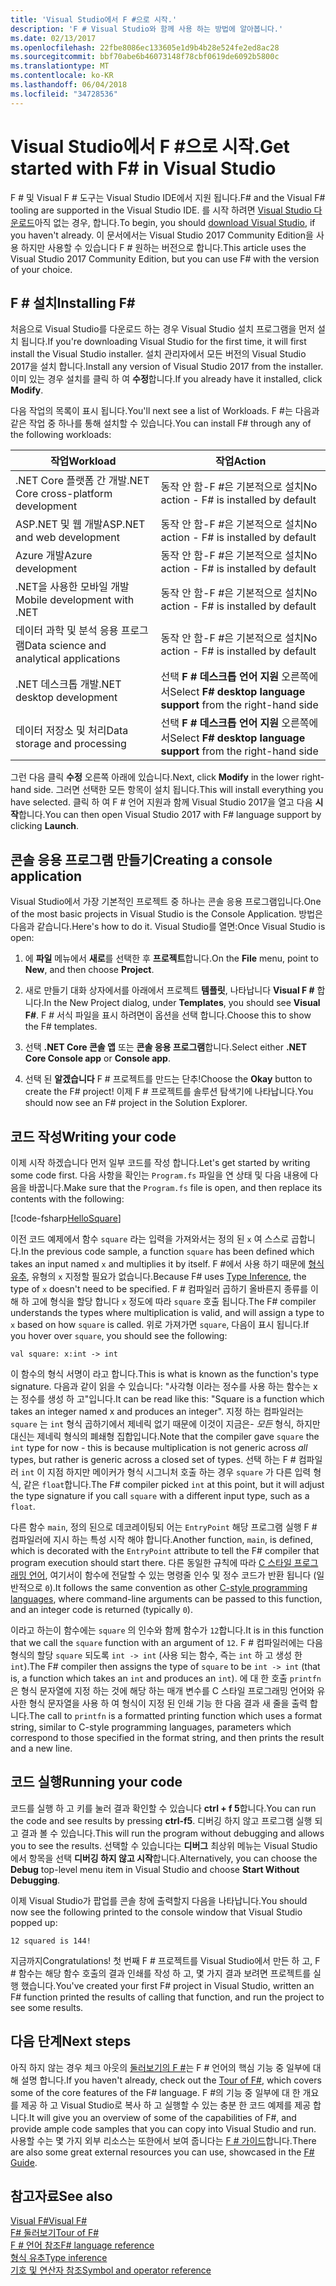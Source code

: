 ```yaml
---
title: 'Visual Studio에서 F #으로 시작.'
description: 'F # Visual Studio와 함께 사용 하는 방법에 알아봅니다.'
ms.date: 02/13/2017
ms.openlocfilehash: 22fbe8086ec133605e1d9b4b28e524fe2ed8ac28
ms.sourcegitcommit: bbf70abe6b46073148f78cbf0619de6092b5800c
ms.translationtype: MT
ms.contentlocale: ko-KR
ms.lasthandoff: 06/04/2018
ms.locfileid: "34728536"
---
```

# <a name="get-started-with-f-in-visual-studio"></a><span data-ttu-id="3f442-103">Visual Studio에서 F #으로 시작.</span><span class="sxs-lookup"><span data-stu-id="3f442-103">Get started with F# in Visual Studio</span></span>

<span data-ttu-id="3f442-104">F # 및 Visual F # 도구는 Visual Studio IDE에서 지원 됩니다.</span><span class="sxs-lookup"><span data-stu-id="3f442-104">F# and the Visual F# tooling are supported in the Visual Studio IDE.</span></span>  <span data-ttu-id="3f442-105">를 시작 하려면 [Visual Studio 다운로드](https://aka.ms/vsdownload?utm_source=mscom&utm_campaign=msdocs)아직 없는 경우, 합니다.</span><span class="sxs-lookup"><span data-stu-id="3f442-105">To begin, you should [download Visual Studio](https://aka.ms/vsdownload?utm_source=mscom&utm_campaign=msdocs), if you haven't already.</span></span>  <span data-ttu-id="3f442-106">이 문서에서는 Visual Studio 2017 Community Edition을 사용 하지만 사용할 수 있습니다 F # 원하는 버전으로 합니다.</span><span class="sxs-lookup"><span data-stu-id="3f442-106">This article uses the Visual Studio 2017 Community Edition, but you can use F# with the version of your choice.</span></span>

## <a name="installing-f"></a><span data-ttu-id="3f442-107">F # 설치</span><span class="sxs-lookup"><span data-stu-id="3f442-107">Installing F#</span></span> #

<span data-ttu-id="3f442-108">처음으로 Visual Studio를 다운로드 하는 경우 Visual Studio 설치 프로그램을 먼저 설치 됩니다.</span><span class="sxs-lookup"><span data-stu-id="3f442-108">If you're downloading Visual Studio for the first time, it will first install the Visual Studio installer.</span></span>  <span data-ttu-id="3f442-109">설치 관리자에서 모든 버전의 Visual Studio 2017을 설치 합니다.</span><span class="sxs-lookup"><span data-stu-id="3f442-109">Install any version of Visual Studio 2017 from the installer.</span></span> <span data-ttu-id="3f442-110">이미 있는 경우 설치를 클릭 하 여 **수정**합니다.</span><span class="sxs-lookup"><span data-stu-id="3f442-110">If you already have it installed, click **Modify**.</span></span>

<span data-ttu-id="3f442-111">다음 작업의 목록이 표시 됩니다.</span><span class="sxs-lookup"><span data-stu-id="3f442-111">You'll next see a list of Workloads.</span></span> <span data-ttu-id="3f442-112">F #는 다음과 같은 작업 중 하나를 통해 설치할 수 있습니다.</span><span class="sxs-lookup"><span data-stu-id="3f442-112">You can install F# through any of the following workloads:</span></span>

|<span data-ttu-id="3f442-113">작업</span><span class="sxs-lookup"><span data-stu-id="3f442-113">Workload</span></span>|<span data-ttu-id="3f442-114">작업</span><span class="sxs-lookup"><span data-stu-id="3f442-114">Action</span></span>|
|--------|------|
| <span data-ttu-id="3f442-115">.NET Core 플랫폼 간 개발</span><span class="sxs-lookup"><span data-stu-id="3f442-115">.NET Core cross-platform development</span></span> | <span data-ttu-id="3f442-116">동작 안 함-F #은 기본적으로 설치</span><span class="sxs-lookup"><span data-stu-id="3f442-116">No action - F# is installed by default</span></span> |
| <span data-ttu-id="3f442-117">ASP.NET 및 웹 개발</span><span class="sxs-lookup"><span data-stu-id="3f442-117">ASP.NET and web development</span></span> | <span data-ttu-id="3f442-118">동작 안 함-F #은 기본적으로 설치</span><span class="sxs-lookup"><span data-stu-id="3f442-118">No action - F# is installed by default</span></span> |
| <span data-ttu-id="3f442-119">Azure 개발</span><span class="sxs-lookup"><span data-stu-id="3f442-119">Azure development</span></span> | <span data-ttu-id="3f442-120">동작 안 함-F #은 기본적으로 설치</span><span class="sxs-lookup"><span data-stu-id="3f442-120">No action - F# is installed by default</span></span> |
| <span data-ttu-id="3f442-121">.NET을 사용한 모바일 개발</span><span class="sxs-lookup"><span data-stu-id="3f442-121">Mobile development with .NET</span></span> | <span data-ttu-id="3f442-122">동작 안 함-F #은 기본적으로 설치</span><span class="sxs-lookup"><span data-stu-id="3f442-122">No action - F# is installed by default</span></span> |
| <span data-ttu-id="3f442-123">데이터 과학 및 분석 응용 프로그램</span><span class="sxs-lookup"><span data-stu-id="3f442-123">Data science and analytical applications</span></span> | <span data-ttu-id="3f442-124">동작 안 함-F #은 기본적으로 설치</span><span class="sxs-lookup"><span data-stu-id="3f442-124">No action - F# is installed by default</span></span> |
| <span data-ttu-id="3f442-125">.NET 데스크톱 개발</span><span class="sxs-lookup"><span data-stu-id="3f442-125">.NET desktop development</span></span> | <span data-ttu-id="3f442-126">선택 **F # 데스크톱 언어 지원** 오른쪽에서</span><span class="sxs-lookup"><span data-stu-id="3f442-126">Select **F# desktop language support** from the right-hand side</span></span> |
| <span data-ttu-id="3f442-127">데이터 저장소 및 처리</span><span class="sxs-lookup"><span data-stu-id="3f442-127">Data storage and processing</span></span> | <span data-ttu-id="3f442-128">선택 **F # 데스크톱 언어 지원** 오른쪽에서</span><span class="sxs-lookup"><span data-stu-id="3f442-128">Select **F# desktop language support** from the right-hand side</span></span> |

<span data-ttu-id="3f442-129">그런 다음 클릭 **수정** 오른쪽 아래에 있습니다.</span><span class="sxs-lookup"><span data-stu-id="3f442-129">Next, click **Modify** in the lower right-hand side.</span></span>  <span data-ttu-id="3f442-130">그러면 선택한 모든 항목이 설치 됩니다.</span><span class="sxs-lookup"><span data-stu-id="3f442-130">This will install everything you have selected.</span></span>  <span data-ttu-id="3f442-131">클릭 하 여 F # 언어 지원과 함께 Visual Studio 2017을 열고 다음 **시작**합니다.</span><span class="sxs-lookup"><span data-stu-id="3f442-131">You can then open Visual Studio 2017 with F# language support by clicking **Launch**.</span></span>

## <a name="creating-a-console-application"></a><span data-ttu-id="3f442-132">콘솔 응용 프로그램 만들기</span><span class="sxs-lookup"><span data-stu-id="3f442-132">Creating a console application</span></span>

<span data-ttu-id="3f442-133">Visual Studio에서 가장 기본적인 프로젝트 중 하나는 콘솔 응용 프로그램입니다.</span><span class="sxs-lookup"><span data-stu-id="3f442-133">One of the most basic projects in Visual Studio is the Console Application.</span></span>  <span data-ttu-id="3f442-134">방법은 다음과 같습니다.</span><span class="sxs-lookup"><span data-stu-id="3f442-134">Here's how to do it.</span></span>  <span data-ttu-id="3f442-135">Visual Studio를 열면:</span><span class="sxs-lookup"><span data-stu-id="3f442-135">Once Visual Studio is open:</span></span>

1. <span data-ttu-id="3f442-136">에 **파일** 메뉴에서 **새로**를 선택한 후 **프로젝트**합니다.</span><span class="sxs-lookup"><span data-stu-id="3f442-136">On the **File** menu, point to **New**, and then choose **Project**.</span></span>

2.  <span data-ttu-id="3f442-137">새로 만들기 대화 상자에서를 아래에서 프로젝트 **템플릿**, 나타납니다 **Visual F #** 합니다.</span><span class="sxs-lookup"><span data-stu-id="3f442-137">In the New Project dialog, under **Templates**, you should see **Visual F#**.</span></span>  <span data-ttu-id="3f442-138">F # 서식 파일을 표시 하려면이 옵션을 선택 합니다.</span><span class="sxs-lookup"><span data-stu-id="3f442-138">Choose this to show the F# templates.</span></span>

3. <span data-ttu-id="3f442-139">선택 **.NET Core 콘솔 앱** 또는 **콘솔 응용 프로그램**합니다.</span><span class="sxs-lookup"><span data-stu-id="3f442-139">Select either **.NET Core Console app** or **Console app**.</span></span>

3. <span data-ttu-id="3f442-140">선택 된 **알겠습니다** F # 프로젝트를 만드는 단추!</span><span class="sxs-lookup"><span data-stu-id="3f442-140">Choose the **Okay** button to create the F# project!</span></span>  <span data-ttu-id="3f442-141">이제 F # 프로젝트를 솔루션 탐색기에 나타납니다.</span><span class="sxs-lookup"><span data-stu-id="3f442-141">You should now see an F# project in the Solution Explorer.</span></span>

## <a name="writing-your-code"></a><span data-ttu-id="3f442-142">코드 작성</span><span class="sxs-lookup"><span data-stu-id="3f442-142">Writing your code</span></span>

<span data-ttu-id="3f442-143">이제 시작 하겠습니다 먼저 일부 코드를 작성 합니다.</span><span class="sxs-lookup"><span data-stu-id="3f442-143">Let's get started by writing some code first.</span></span>  <span data-ttu-id="3f442-144">다음 사항을 확인는 `Program.fs` 파일을 연 상태 및 다음 내용에 다음을 바꿉니다.</span><span class="sxs-lookup"><span data-stu-id="3f442-144">Make sure that the `Program.fs` file is open, and then replace its contents with the following:</span></span>

[!code-fsharp[HelloSquare](../../../samples/snippets/fsharp/getting-started/hello-square.fs)]

<span data-ttu-id="3f442-145">이전 코드 예제에서 함수 `square` 라는 입력을 가져와서는 정의 된 `x` 여 스스로 곱합니다.</span><span class="sxs-lookup"><span data-stu-id="3f442-145">In the previous code sample, a function `square` has been defined which takes an input named `x` and multiplies it by itself.</span></span>  <span data-ttu-id="3f442-146">F #에서 사용 하기 때문에 [형식 유추](../language-reference/type-inference.md), 유형의 `x` 지정할 필요가 없습니다.</span><span class="sxs-lookup"><span data-stu-id="3f442-146">Because F# uses [Type Inference](../language-reference/type-inference.md), the type of `x` doesn't need to be specified.</span></span>  <span data-ttu-id="3f442-147">F # 컴파일러 곱하기 올바른지 종류를 이해 하 고에 형식을 할당 합니다 `x` 정도에 따라 `square` 호출 됩니다.</span><span class="sxs-lookup"><span data-stu-id="3f442-147">The F# compiler understands the types where multiplication is valid, and will assign a type to `x` based on how `square` is called.</span></span>  <span data-ttu-id="3f442-148">위로 가져가면 `square`, 다음이 표시 됩니다.</span><span class="sxs-lookup"><span data-stu-id="3f442-148">If you hover over `square`, you should see the following:</span></span>

```
val square: x:int -> int
```

<span data-ttu-id="3f442-149">이 함수의 형식 서명이 라고 합니다.</span><span class="sxs-lookup"><span data-stu-id="3f442-149">This is what is known as the function's type signature.</span></span>  <span data-ttu-id="3f442-150">다음과 같이 읽을 수 있습니다: "사각형 이라는 정수를 사용 하는 함수는 x는 정수를 생성 하 고"입니다.</span><span class="sxs-lookup"><span data-stu-id="3f442-150">It can be read like this: "Square is a function which takes an integer named x and produces an integer".</span></span>  <span data-ttu-id="3f442-151">지정 하는 컴파일러는 `square` 는 `int` 형식 곱하기에서 제네릭 없기 때문에 이것이 지금은- *모든* 형식, 하지만 대신는 제네릭 형식의 폐쇄형 집합입니다.</span><span class="sxs-lookup"><span data-stu-id="3f442-151">Note that the compiler gave `square` the `int` type for now - this is because multiplication is not generic across *all* types, but rather is generic across a closed set of types.</span></span>  <span data-ttu-id="3f442-152">선택 하는 F # 컴파일러 `int` 이 지점 하지만 메이커가 형식 시그니처 호출 하는 경우 `square` 가 다른 입력 형식, 같은 `float`합니다.</span><span class="sxs-lookup"><span data-stu-id="3f442-152">The F# compiler picked `int` at this point, but it will adjust the type signature if you call `square` with a different input type, such as a `float`.</span></span>

<span data-ttu-id="3f442-153">다른 함수 `main`, 정의 된으로 데코레이팅되 어는 `EntryPoint` 해당 프로그램 실행 F # 컴파일러에 지시 하는 특성 시작 해야 합니다.</span><span class="sxs-lookup"><span data-stu-id="3f442-153">Another function, `main`, is defined, which is decorated with the `EntryPoint` attribute to tell the F# compiler that program execution should start there.</span></span>  <span data-ttu-id="3f442-154">다른 동일한 규칙에 따라 [C 스타일 프로그래밍 언어](https://en.wikipedia.org/wiki/Entry_point#C_and_C.2B.2B), 여기서이 함수에 전달할 수 있는 명령줄 인수 및 정수 코드가 반환 됩니다 (일반적으로 `0`).</span><span class="sxs-lookup"><span data-stu-id="3f442-154">It follows the same convention as other [C-style programming languages](https://en.wikipedia.org/wiki/Entry_point#C_and_C.2B.2B), where command-line arguments can be passed to this function, and an integer code is returned (typically `0`).</span></span>

<span data-ttu-id="3f442-155">이라고 하는이 함수에는 `square` 의 인수와 함께 함수가 `12`합니다.</span><span class="sxs-lookup"><span data-stu-id="3f442-155">It is in this function that we call the `square` function with an argument of `12`.</span></span>  <span data-ttu-id="3f442-156">F # 컴파일러에는 다음 형식의 할당 `square` 되도록 `int -> int` (사용 되는 함수, 즉는 `int` 하 고 생성 한 `int`).</span><span class="sxs-lookup"><span data-stu-id="3f442-156">The F# compiler then assigns the type of `square` to be `int -> int` (that is, a function which takes an `int` and produces an `int`).</span></span>  <span data-ttu-id="3f442-157">에 대 한 호출 `printfn` 은 형식 문자열에 지정 하는 것에 해당 하는 매개 변수를 C 스타일 프로그래밍 언어와 유사한 형식 문자열을 사용 하 여 형식이 지정 된 인쇄 기능 한 다음 결과 새 줄을 출력 합니다.</span><span class="sxs-lookup"><span data-stu-id="3f442-157">The call to `printfn` is a formatted printing function which uses a format string, similar to C-style programming languages, parameters which correspond to those specified in the format string, and then prints the result and a new line.</span></span>

## <a name="running-your-code"></a><span data-ttu-id="3f442-158">코드 실행</span><span class="sxs-lookup"><span data-stu-id="3f442-158">Running your code</span></span>

<span data-ttu-id="3f442-159">코드를 실행 하 고 키를 눌러 결과 확인할 수 있습니다 **ctrl + f 5**합니다.</span><span class="sxs-lookup"><span data-stu-id="3f442-159">You can run the code and see results by pressing **ctrl-f5**.</span></span>  <span data-ttu-id="3f442-160">디버깅 하지 않고 프로그램 실행 되 고 결과 볼 수 있습니다.</span><span class="sxs-lookup"><span data-stu-id="3f442-160">This will run the program without debugging and allows you to see the results.</span></span>  <span data-ttu-id="3f442-161">선택할 수 있습니다는 **디버그** 최상위 메뉴는 Visual Studio에서 항목을 선택 **디버깅 하지 않고 시작**합니다.</span><span class="sxs-lookup"><span data-stu-id="3f442-161">Alternatively, you can choose the **Debug** top-level menu item in Visual Studio and choose **Start Without Debugging**.</span></span>

<span data-ttu-id="3f442-162">이제 Visual Studio가 팝업를 콘솔 창에 출력할지 다음을 나타납니다.</span><span class="sxs-lookup"><span data-stu-id="3f442-162">You should now see the following printed to the console window that Visual Studio popped up:</span></span>

```
12 squared is 144!
```

<span data-ttu-id="3f442-163">지금까지</span><span class="sxs-lookup"><span data-stu-id="3f442-163">Congratulations!</span></span>  <span data-ttu-id="3f442-164">첫 번째 F # 프로젝트를 Visual Studio에서 만든 하 고, F # 함수는 해당 함수 호출의 결과 인쇄를 작성 하 고, 몇 가지 결과 보려면 프로젝트를 실행 했습니다.</span><span class="sxs-lookup"><span data-stu-id="3f442-164">You've created your first F# project in Visual Studio, written an F# function printed the results of calling that function, and run the project to see some results.</span></span>

## <a name="next-steps"></a><span data-ttu-id="3f442-165">다음 단계</span><span class="sxs-lookup"><span data-stu-id="3f442-165">Next steps</span></span>

<span data-ttu-id="3f442-166">아직 하지 않는 경우 체크 아웃의 [둘러보기의 F #](../tour.md)는 F # 언어의 핵심 기능 중 일부에 대해 설명 합니다.</span><span class="sxs-lookup"><span data-stu-id="3f442-166">If you haven't already, check out the [Tour of F#](../tour.md), which covers some of the core features of the F# language.</span></span>  <span data-ttu-id="3f442-167">F #의 기능 중 일부에 대 한 개요를 제공 하 고 Visual Studio로 복사 하 고 실행할 수 있는 충분 한 코드 예제를 제공 합니다.</span><span class="sxs-lookup"><span data-stu-id="3f442-167">It will give you an overview of some of the capabilities of F#, and provide ample code samples that you can copy into Visual Studio and run.</span></span>  <span data-ttu-id="3f442-168">사용할 수는 몇 가지 외부 리소스는 또한에서 보여 줍니다는 [F # 가이드](../index.md)합니다.</span><span class="sxs-lookup"><span data-stu-id="3f442-168">There are also some great external resources you can use, showcased in the [F# Guide](../index.md).</span></span>

## <a name="see-also"></a><span data-ttu-id="3f442-169">참고자료</span><span class="sxs-lookup"><span data-stu-id="3f442-169">See also</span></span>
 [<span data-ttu-id="3f442-170">Visual F#</span><span class="sxs-lookup"><span data-stu-id="3f442-170">Visual F#</span></span>](index.md)  
 [<span data-ttu-id="3f442-171">F# 둘러보기</span><span class="sxs-lookup"><span data-stu-id="3f442-171">Tour of F#</span></span>](../tour.md)  
 [<span data-ttu-id="3f442-172">F # 언어 참조</span><span class="sxs-lookup"><span data-stu-id="3f442-172">F# language reference</span></span>](../language-reference/index.md)  
 [<span data-ttu-id="3f442-173">형식 유추</span><span class="sxs-lookup"><span data-stu-id="3f442-173">Type inference</span></span>](../language-reference/type-inference.md)  
 [<span data-ttu-id="3f442-174">기호 및 연산자 참조</span><span class="sxs-lookup"><span data-stu-id="3f442-174">Symbol and operator reference</span></span>](../language-reference/symbol-and-operator-reference/index.md)  

